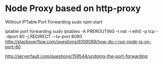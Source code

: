 # Node Proxy based on http-proxy

Without IPTable Port Forwarding
sudo npm start

Iptable port forwarding
sudo iptables -A PREROUTING -t nat -i eth0 -p tcp --dport 80 -j REDIRECT --to-port 8080
http://stackoverflow.com/questions/6109089/how-do-i-run-node-js-on-port-80

http://serverfault.com/questions/159544/undoing-the-port-forwarding